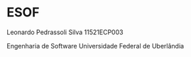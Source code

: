 # ESOF

Leonardo Pedrassoli Silva
11521ECP003

Engenharia de Software
Universidade Federal de Uberlândia
